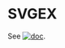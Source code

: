 # SVGEX

See [![doc](https://readthedocs.org/projects/svgex/badge/?version=latest)](https://svgex.readthedocs.io/en/latest/?badge=latest).

